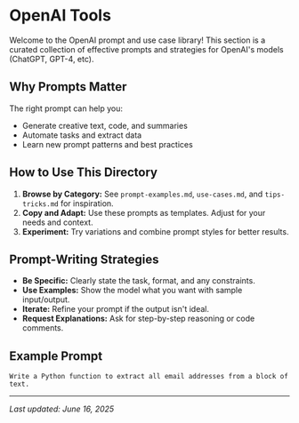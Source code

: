 # OpenAI Tools

Welcome to the OpenAI prompt and use case library! This section is a curated collection of effective prompts and strategies for OpenAI's models (ChatGPT, GPT-4, etc).

## Why Prompts Matter

The right prompt can help you:
- Generate creative text, code, and summaries
- Automate tasks and extract data
- Learn new prompt patterns and best practices

## How to Use This Directory

1. **Browse by Category:** See `prompt-examples.md`, `use-cases.md`, and `tips-tricks.md` for inspiration.
2. **Copy and Adapt:** Use these prompts as templates. Adjust for your needs and context.
3. **Experiment:** Try variations and combine prompt styles for better results.

## Prompt-Writing Strategies

- **Be Specific:** Clearly state the task, format, and any constraints.
- **Use Examples:** Show the model what you want with sample input/output.
- **Iterate:** Refine your prompt if the output isn't ideal.
- **Request Explanations:** Ask for step-by-step reasoning or code comments.

## Example Prompt

```
Write a Python function to extract all email addresses from a block of text.
```

---

*Last updated: June 16, 2025*
